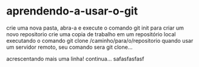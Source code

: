 ﻿# aprendendo-a-usar-o-git
crie uma nova pasta, abra-a e execute o comando git init para criar um novo repositorio
crie uma copia de trabalho em um repositório local executando o comando git clone /caminho/para/o/repositorio
quando usar um servidor remoto, seu comando sera git clone...

acrescentando mais uma linha!
continua... safasfasfasf
